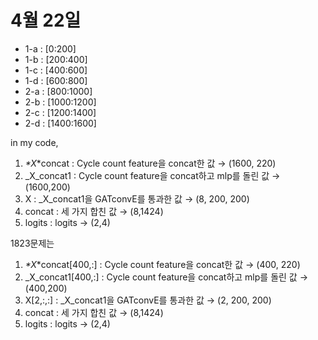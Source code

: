# 4월 22일

- 1-a : [0:200]
- 1-b : [200:400]
- 1-c : [400:600]
- 1-d : [600:800]
- 2-a : [800:1000]
- 2-b : [1000:1200]
- 2-c : [1200:1400]
- 2-d : [1400:1600]

in my code,

1. _*X_*concat : Cycle count feature을 concat한 값 → (1600, 220)
2. _X_concat1 : Cycle count feature을 concat하고 mlp를 돌린 값 → (1600,200)
3. X : _X_concat1을 GATconvE를 통과한 값 → (8, 200, 200)
4. concat : 세 가지 합친 값 → (8,1424)
5. logits : logits  → (2,4)

1823문제는

1. _*X_*concat[400,:] : Cycle count feature을 concat한 값 → (400, 220)
2. _X_concat1[400,:] : Cycle count feature을 concat하고 mlp를 돌린 값 → (400,200)
3. X[2,:,:] : _X_concat1을 GATconvE를 통과한 값 → (2, 200, 200)
4. concat : 세 가지 합친 값 → (8,1424)
5. logits : logits  → (2,4)